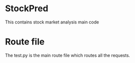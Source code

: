 # StockPred
This contains stock market analysis main code

# Route file
The test.py is the main route file which routes all the requests.
